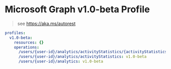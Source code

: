 # Microsoft Graph v1.0-beta Profile

> see https://aka.ms/autorest

``` yaml
profiles:
  v1.0-beta:
    resources: {}
    operations:
      /users/{user-id}/analytics/activityStatistics/{activityStatistics-id}: v1.0-beta
      /users/{user-id}/analytics/activityStatistics: v1.0-beta
      /users/{user-id}/analytics: v1.0-beta

```
